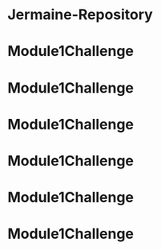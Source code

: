 # Jermaine-Repository
# Module1Challenge
# Module1Challenge
# Module1Challenge
# Module1Challenge
# Module1Challenge
# Module1Challenge
